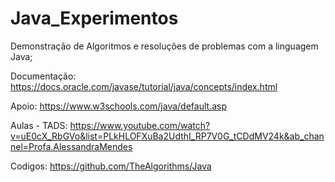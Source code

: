 # Java_Experimentos
Demonstração de Algoritmos e resoluções de problemas com a linguagem Java;

Documentação: https://docs.oracle.com/javase/tutorial/java/concepts/index.html

Apoio: https://www.w3schools.com/java/default.asp

Aulas - TADS: https://www.youtube.com/watch?v=uE0cX_RbGVo&list=PLkHLOFXuBa2UdthI_RP7V0G_tCDdMV24k&ab_channel=Profa.AlessandraMendes

Codigos: https://github.com/TheAlgorithms/Java
